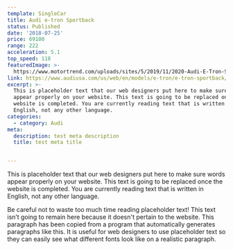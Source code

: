 ```yaml
---
template: SingleCar
title: Audi e-tron Sportback
status: Published
date: '2018-07-25'
price: 69100
range: 222
acceleration: 5.1
top_speed: 118
featuredImage: >-
  https://www.motortrend.com/uploads/sites/5/2019/11/2020-Audi-E-Tron-Sportback-11.jpg
link: https://www.audiusa.com/us/web/en/models/e-tron/e-tron-sportback/2021/overview.html
excerpt: >-
  This is placeholder text that our web designers put here to make sure words
  appear properly on your website. This text is going to be replaced once the
  website is completed. You are currently reading text that is written in
  English, not any other language.
categories:
  - category: Audi
meta:
  description: test meta description
  title: test meta title


---
```


This is placeholder text that our web designers put here to make sure words appear properly on your website. This text is going to be replaced once the website is completed. You are currently reading text that is written in English, not any other language.

Be careful not to waste too much time reading placeholder text! This text isn’t going to remain here because it doesn't pertain to the website. This paragraph has been copied from a program that automatically generates paragraphs like this. It is useful for web designers to use placeholder text so they can easily see what different fonts look like on a realistic paragraph.
